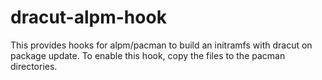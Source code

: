 # dracut-alpm-hook

This provides hooks for alpm/pacman to build an initramfs with dracut on package update.
To enable this hook, copy the files to the pacman directories.
